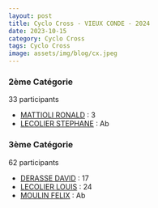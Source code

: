 ```yaml
---
layout: post
title: Cyclo Cross - VIEUX CONDE - 2024
date: 2023-10-15
category: Cyclo Cross
tags: Cyclo Cross
image: assets/img/blog/cx.jpeg
---
```


### 2ème Catégorie
33 participants
- [MATTIOLI RONALD](https://teamspecializedlille.github.io/works/mattiolironald) : 3
- [LECOLIER STEPHANE](https://teamspecializedlille.github.io/works/lecolierstephane) : Ab

### 3ème Catégorie
62 participants
- [DERASSE DAVID](https://teamspecializedlille.github.io/works/derassedavid) : 17
- [LECOLIER LOUIS](https://teamspecializedlille.github.io/works/lecolierlouis) : 24
- [MOULIN FELIX](https://teamspecializedlille.github.io/works/moulinfelix) : Ab
